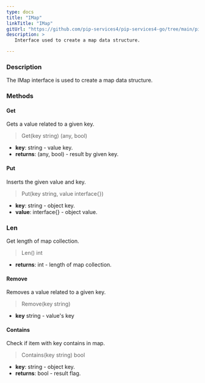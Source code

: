 ```yaml
---
type: docs
title: "IMap"
linkTitle: "IMap"
gitUrl: "https://github.com/pip-services4/pip-services4-go/tree/main/pip-services4-commons-go"
description: > 
   Interface used to create a map data structure.

---
```


### Description

The IMap interface is used to create a map data structure.

### Methods

#### Get
Gets a value related to a given key.
> Get(key string) (any, bool)

- **key**: string - value key.
- **returns**: (any, bool) - result by given key.

#### Put
Inserts the given value and key.
> Put(key string, value interface{})

- **key**: string - object key.
- **value**: interface{} - object value.

### Len
Get length of map collection.

> Len() int

- **returns**: int - length of map collection.

#### Remove
Removes a value related to a given key.
> Remove(key string)

- **key** string - value's key

#### Contains
Check if item with key contains in map.

> Contains(key string) bool

- **key**: string - object key.
- **returns**: bool - result flag.
